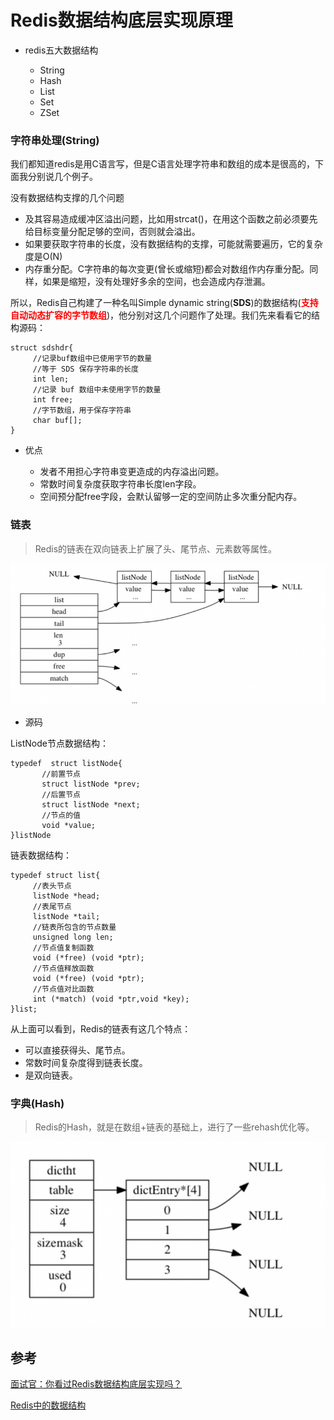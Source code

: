# Redis数据结构底层实现原理

* redis五大数据结构

	- String
	- Hash
	- List
	- Set
	- ZSet

### 字符串处理(String) 

我们都知道redis是用C语言写，但是C语言处理字符串和数组的成本是很高的，下面我分别说几个例子。

没有数据结构支撑的几个问题

* 及其容易造成缓冲区溢出问题，比如用strcat()，在用这个函数之前必须要先给目标变量分配足够的空间，否则就会溢出。
* 如果要获取字符串的长度，没有数据结构的支撑，可能就需要遍历，它的复杂度是O(N)
* 内存重分配。C字符串的每次变更(曾长或缩短)都会对数组作内存重分配。同样，如果是缩短，没有处理好多余的空间，也会造成内存泄漏。

所以，Redis自己构建了一种名叫Simple dynamic string(**SDS**)的数据结构(**<font color=red>支持自动动态扩容的字节数组</font>**)，他分别对这几个问题作了处理。我们先来看看它的结构源码：

	struct sdshdr{
	     //记录buf数组中已使用字节的数量
	     //等于 SDS 保存字符串的长度
	     int len;
	     //记录 buf 数组中未使用字节的数量
	     int free;
	     //字节数组，用于保存字符串
	     char buf[];
	}
	
* 优点

	- 发者不用担心字符串变更造成的内存溢出问题。
	- 常数时间复杂度获取字符串长度len字段。
	- 空间预分配free字段，会默认留够一定的空间防止多次重分配内存。

### 链表

> Redis的链表在双向链表上扩展了头、尾节点、元素数等属性。

![01](https://github.com/shanyao19940801/BookeNote/blob/master/Redis/image/01.png)

* 源码

ListNode节点数据结构：

	typedef  struct listNode{
	       //前置节点
	       struct listNode *prev;
	       //后置节点
	       struct listNode *next;
	       //节点的值
	       void *value;  
	}listNode
	
链表数据结构：
	
	typedef struct list{
	     //表头节点
	     listNode *head;
	     //表尾节点
	     listNode *tail;
	     //链表所包含的节点数量
	     unsigned long len;
	     //节点值复制函数
	     void (*free) (void *ptr);
	     //节点值释放函数
	     void (*free) (void *ptr);
	     //节点值对比函数
	     int (*match) (void *ptr,void *key);
	}list;

从上面可以看到，Redis的链表有这几个特点：

- 可以直接获得头、尾节点。
- 常数时间复杂度得到链表长度。
- 是双向链表。

### 字典(Hash)
>Redis的Hash，就是在数组+链表的基础上，进行了一些rehash优化等。

![01](https://github.com/shanyao19940801/BookeNote/blob/master/Redis/image/02.png)



## 参考

[面试官：你看过Redis数据结构底层实现吗？](https://www.cnblogs.com/javazhiyin/p/11063944.html)

[Redis中的数据结构](https://www.cnblogs.com/neooelric/p/9621736.html)